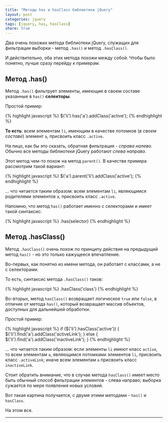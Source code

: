 ```yaml
---
title: "Методы has и hasClass библиотеки jQuery"
layout: post
categories: jquery
tags: [jquery, has, hasClass]
share: true
---
```


Два очень похожих метода библиотеки jQuery, служащих для фильтрации выборки - метод `.has()` и метод `.hasClass()`.

И действительно, оба этих метода похожи между собой. Чтобы было понятно, лучше сразу перейду к примерам.

## Метод .has()

Метод `.has()` фильтрует элементы, имеющие в своем составе указанные в `has()` **селекторы**.

Простой пример:

{% highlight javascript %}
$('li').has('a').addClass('active');
{% endhighlight %}

**То есть**: всем элементам `li`, имеющим в качестве потомков (*в своем составе*) элемент `a`, присвоить класс `.active`.

На лицо, как бы это сказать, обратная фильтрация - *справа налево*. Обычно все методы библиотеки jQuery работают *слева направо*.

Этот метод чем-то похож на метод `parent()`. В качестве примера рассмотрим такой вариант:

{% highlight javascript %}
$('a').parent('li').addClass('active');
{% endhighlight %}

... что читается таким образом: всем элементам `li`, являющимся родителями элементов `a`, присвоить класс `.active`.

Напомню, что метод `has()` работает именно с селекторами и имеет такой синтаксис:

{% highlight javascript %}
.has(selector)
{% endhighlight %}

## Метод .hasClass()

Метод `.hasClass()` очень похож по принципу действия на предыдущий метод `has()` - но это только кажущееся впечатление.

Во-первых, как понятно из имени метода, он работает с классами, а не с селекторами.

То есть, синтаксис метода `.hasClass()` таков:

{% highlight javascript %}
.hasClass('class')
{% endhighlight %}

Во-вторых, метод `hasClass()` возвращает логическое `true` или `false`, в отличие от метода `has()`, который возвращает массив объектов, доступных для дальнейшей обработки.

Простой пример:

{% highlight javascript %}
if ($('li').hasClass('active')) {
  $('li').find('a').addClass('activeLink');
} else {
  $('li').find('a').addClass('inactiveLink');
}
{% endhighlight %}

... что читается таким образом: если элементы `li` имеют класс `active`, то всем элементам `a`, являющимся потомками элементов `li`, присвоить класс `.activeLink`; иначе всем элементам `a` присвоить класс `inactiveLink`.

Стоит обратить внимание, что в случае метода `hasClass()` имеет место быть обычный способ фильтрации элементов - слева направо; выборка сужается по мере появления новых условий.

Вот такая картина получается, с двумя этими методами - `has()` и `hasClass`.

На этом все.

***
